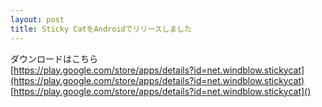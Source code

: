 ```yaml
---
layout: post
title: Sticky CatをAndroidでリリースしました
---
```


ダウンロードはこちら  
[https://play.google.com/store/apps/details?id=net.windblow.stickycat](https://play.google.com/store/apps/details?id=net.windblow.stickycat)  
[https://play.google.com/store/apps/details?id=net.windblow.stickycat]()  
[](https://play.google.com/store/apps/details?id=net.windblow.stickycat)  
